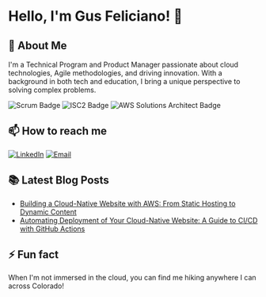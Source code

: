 # Hello, I'm Gus Feliciano! 👋

## 🚀 About Me
I'm a Technical Program and Product Manager passionate about cloud technologies, Agile methodologies, and driving innovation. With a background in both tech and education, I bring a unique perspective to solving complex problems.

![Scrum Badge](https://img.shields.io/badge/-Certified%20Scrum%20Master-blue?style=flat-square&logo=scrumalliance&logoColor=white)
![ISC2 Badge](https://img.shields.io/badge/-ISC2%20Certified%20in%20Cybersecurity-000000?style=flat-square&logo=isc2&logoColor=white)
![AWS Solutions Architect Badge](https://img.shields.io/badge/-AWS%20Solutions%20Architect-232F3E?style=flat-square&logo=amazon-aws&logoColor=white)

## 📫 How to reach me
[![LinkedIn](https://img.shields.io/badge/-LinkedIn-0077B5?style=flat-square&logo=linkedin&logoColor=white)](https://www.linkedin.com/in/YourLinkedInProfile)
[![Email](https://img.shields.io/badge/-Email-D14836?style=flat-square&logo=gmail&logoColor=white)](mailto:Gus.Feliciano@outlook.com)

## 📚 Latest Blog Posts
<!-- BLOG-POST-LIST:START -->
- [Building a Cloud-Native Website with AWS: From Static Hosting to Dynamic Content]([#](https://www.gusfeliciano.com/blog/cloud-resume-challenge-part-1))
- [Automating Deployment of Your Cloud-Native Website: A Guide to CI/CD with GitHub Actions](#)
<!-- BLOG-POST-LIST:END -->

## ⚡ Fun fact
When I'm not immersed in the cloud, you can find me hiking anywhere I can across Colorado!

<!--
**gusfeliciano/gusfeliciano** is a ✨ _special_ ✨ repository because its `README.md` (this file) appears on your GitHub profile.

Here are some ideas to get you started:

- 🔭 I’m currently working on ...
- 🌱 I’m currently learning ...
- 👯 I’m looking to collaborate on ...
- 🤔 I’m looking for help with ...
- 💬 Ask me about ...
- 📫 How to reach me: ...
- 😄 Pronouns: ...
- ⚡ Fun fact: ...

-->
